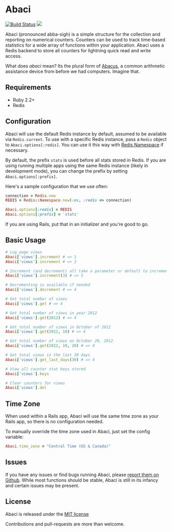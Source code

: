 # Abaci

[![Build Status](https://travis-ci.org/jdtornow/abaci.svg?branch=master)](http://travis-ci.org/jdtornow/abaci) ![](https://badge.fury.io/rb/abaci.svg)

Abaci (pronounced abba-sigh) is a simple structure for the collection and reporting on numerical counters. Counters can be used to track time-based statistics for a wide array of functions within your application. Abaci uses a Redis backend to store all counters for lightning quick read and write access.

What does *abaci* mean? Its the plural form of [Abacus](http://en.wikipedia.org/wiki/Abacus), a common arithmetic assistance device from before we had computers. Imagine that.

## Requirements

* Ruby 2.2+
* Redis

## Configuration

Abaci will use the default Redis instance by default, assumed to be available via `Redis.current`. To use with a specific Redis instance, pass a `Redis` object to `Abaci.options[:redis]`. You can use it this way with [Redis Namespace](https://github.com/defunkt/redis-namespace) if necessary.

By default, the prefix `stats` is used before all stats stored in Redis. If you are using running multiple apps using the same Redis instance (likely in development mode), you can change the prefix by setting `Abaci.options[:prefix]`.

Here's a sample configuration that we use often:

```ruby
connection = Redis.new
REDIS = Redis::Namespace.new(:ns, :redis => connection)

Abaci.options[:redis] = REDIS
Abaci.options[:prefix] = 'stats'
```

If you are using Rails, put that in an initializer and you're good to go.

## Basic Usage

```ruby
# Log page views
Abaci['views'].increment # => 1
Abaci['views'].increment # => 2

# Increment (and decrement) all take a parameter or default to incrementing by 1
Abaci['views'].increment(3) # => 5

# Decrementing is available if needed
Abaci['views'].decrement # => 4

# Get total number of views
Abaci['views'].get # => 4

# Get total number of views in year 2012
Abaci['views'].get(2012) # => 4

# Get total number of views in October of 2012
Abaci['views'].get(2012, 10) # => 4

# Get total number of views on October 20, 2012
Abaci['views'].get(2012, 10, 20) # => 4

# Get total views in the last 30 days
Abaci['views'].get_last_days(30) # => 4

# View all counter stat keys stored
Abaci['views'].keys

# Clear counters for views
Abaci['views'].del
```

## Time Zone

When used within a Rails app, Abaci will use the same time zone as your Rails app, so there is no configuration needed.

To manually override the time zone used in Abaci, just set the config variable:

```ruby
Abaci.time_zone = "Central Time (US & Canada)"
```

## Issues

If you have any issues or find bugs running Abaci, please [report them on Github](https://github.com/jdtornow/abaci/issues). While most functions should be stable, Abaci is still in its infancy and certain issues may be present.

## License

Abaci is released under the [MIT license](http://www.opensource.org/licenses/MIT)

Contributions and pull-requests are more than welcome.

